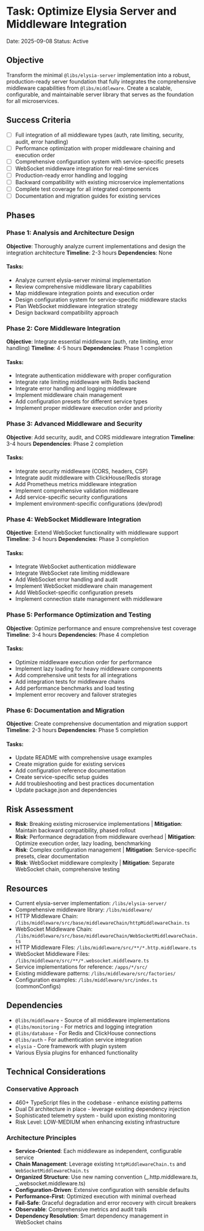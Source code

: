 # Task: Optimize Elysia Server and Middleware Integration

Date: 2025-09-08
Status: Active

## Objective

Transform the minimal `@libs/elysia-server` implementation into a robust, production-ready server foundation that fully integrates the comprehensive middleware capabilities from `@libs/middleware`. Create a scalable, configurable, and maintainable server library that serves as the foundation for all microservices.

## Success Criteria

- [ ] Full integration of all middleware types (auth, rate limiting, security, audit, error handling)
- [ ] Performance optimization with proper middleware chaining and execution order
- [ ] Comprehensive configuration system with service-specific presets
- [ ] WebSocket middleware integration for real-time services
- [ ] Production-ready error handling and logging
- [ ] Backward compatibility with existing microservice implementations
- [ ] Complete test coverage for all integrated components
- [ ] Documentation and migration guides for existing services

## Phases

### Phase 1: Analysis and Architecture Design

**Objective**: Thoroughly analyze current implementations and design the integration architecture
**Timeline**: 2-3 hours
**Dependencies**: None

#### Tasks:

- Analyze current elysia-server minimal implementation
- Review comprehensive middleware library capabilities
- Map middleware integration points and execution order
- Design configuration system for service-specific middleware stacks
- Plan WebSocket middleware integration strategy
- Design backward compatibility approach

### Phase 2: Core Middleware Integration

**Objective**: Integrate essential middleware (auth, rate limiting, error handling)
**Timeline**: 4-5 hours
**Dependencies**: Phase 1 completion

#### Tasks:

- Integrate authentication middleware with proper configuration
- Integrate rate limiting middleware with Redis backend
- Integrate error handling and logging middleware
- Implement middleware chain management
- Add configuration presets for different service types
- Implement proper middleware execution order and priority

### Phase 3: Advanced Middleware and Security

**Objective**: Add security, audit, and CORS middleware integration
**Timeline**: 3-4 hours
**Dependencies**: Phase 2 completion

#### Tasks:

- Integrate security middleware (CORS, headers, CSP)
- Integrate audit middleware with ClickHouse/Redis storage
- Add Prometheus metrics middleware integration
- Implement comprehensive validation middleware
- Add service-specific security configurations
- Implement environment-specific configurations (dev/prod)

### Phase 4: WebSocket Middleware Integration

**Objective**: Extend WebSocket functionality with middleware support
**Timeline**: 3-4 hours
**Dependencies**: Phase 3 completion

#### Tasks:

- Integrate WebSocket authentication middleware
- Integrate WebSocket rate limiting middleware
- Add WebSocket error handling and audit
- Implement WebSocket middleware chain management
- Add WebSocket-specific configuration presets
- Implement connection state management with middleware

### Phase 5: Performance Optimization and Testing

**Objective**: Optimize performance and ensure comprehensive test coverage
**Timeline**: 3-4 hours
**Dependencies**: Phase 4 completion

#### Tasks:

- Optimize middleware execution order for performance
- Implement lazy loading for heavy middleware components
- Add comprehensive unit tests for all integrations
- Add integration tests for middleware chains
- Add performance benchmarks and load testing
- Implement error recovery and failover strategies

### Phase 6: Documentation and Migration

**Objective**: Create comprehensive documentation and migration support
**Timeline**: 2-3 hours
**Dependencies**: Phase 5 completion

#### Tasks:

- Update README with comprehensive usage examples
- Create migration guide for existing services
- Add configuration reference documentation
- Create service-specific setup guides
- Add troubleshooting and best practices documentation
- Update package.json and dependencies

## Risk Assessment

- **Risk**: Breaking existing microservice implementations | **Mitigation**: Maintain backward compatibility, phased rollout
- **Risk**: Performance degradation from middleware overhead | **Mitigation**: Optimize execution order, lazy loading, benchmarking
- **Risk**: Complex configuration management | **Mitigation**: Service-specific presets, clear documentation
- **Risk**: WebSocket middleware complexity | **Mitigation**: Separate WebSocket chain, comprehensive testing

## Resources

- Current elysia-server implementation: `/libs/elysia-server/`
- Comprehensive middleware library: `/libs/middleware/`
- HTTP Middleware Chain: `/libs/middleware/src/base/middlewareChain/httpMiddlewareChain.ts`
- WebSocket Middleware Chain: `/libs/middleware/src/base/middlewareChain/WebSocketMiddlewareChain.ts`
- HTTP Middleware Files: `/libs/middleware/src/**/*.http.middleware.ts`
- WebSocket Middleware Files: `/libs/middleware/src/**/*.websocket.middleware.ts`
- Service implementations for reference: `/apps/*/src/`
- Existing middleware patterns: `/libs/middleware/src/factories/`
- Configuration examples: `/libs/middleware/src/index.ts` (commonConfigs)

## Dependencies

- `@libs/middleware` - Source of all middleware implementations
- `@libs/monitoring` - For metrics and logging integration
- `@libs/database` - For Redis and ClickHouse connections
- `@libs/auth` - For authentication service integration
- `elysia` - Core framework with plugin system
- Various Elysia plugins for enhanced functionality

## Technical Considerations

### Conservative Approach

- 460+ TypeScript files in the codebase - enhance existing patterns
- Dual DI architecture in place - leverage existing dependency injection
- Sophisticated telemetry system - build upon existing monitoring
- Risk Level: LOW-MEDIUM when enhancing existing infrastructure

### Architecture Principles

- **Service-Oriented**: Each middleware as independent, configurable service
- **Chain Management**: Leverage existing `httpMiddlewareChain.ts` and `WebSocketMiddlewareChain.ts`
- **Organized Structure**: Use new naming convention (_.http.middleware.ts, _.websocket.middleware.ts)
- **Configuration-Driven**: Extensive configuration with sensible defaults
- **Performance-First**: Optimized execution with minimal overhead
- **Fail-Safe**: Graceful degradation and error recovery with circuit breakers
- **Observable**: Comprehensive metrics and audit trails
- **Dependency Resolution**: Smart dependency management in WebSocket chains
